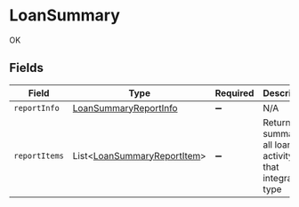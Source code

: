 # LoanSummary

OK


## Fields

| Field                                                                       | Type                                                                        | Required                                                                    | Description                                                                 |
| --------------------------------------------------------------------------- | --------------------------------------------------------------------------- | --------------------------------------------------------------------------- | --------------------------------------------------------------------------- |
| `reportInfo`                                                                | [LoanSummaryReportInfo](../../models/shared/LoanSummaryReportInfo.md)       | :heavy_minus_sign:                                                          | N/A                                                                         |
| `reportItems`                                                               | List<[LoanSummaryReportItem](../../models/shared/LoanSummaryReportItem.md)> | :heavy_minus_sign:                                                          | Returns a summary of all loan activity for that integration type            |